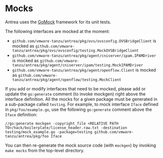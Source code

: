 # Mocks

Antrea uses the [GoMock](https://github.com/golang/mock) framework for its unit
tests.

The following interfaces are mocked at the moment:
 * `github.com/vmware-tanzu/antrea/pkg/ovs/ovsconfig.OVSBridgeClient` is mocked as
   `github.com/vmware-tanzu/antrea/pkg/ovs/ovsconfig/testing.MockOVSBridgeClient`
 * `github.com/vmware-tanzu/antrea/pkg/agent/cniserver/ipam.IPAMDriver` is mocked as
   `github.com/vmware-tanzu/antrea/pkg/agent/cniserver/ipam/testing.MockIPAMDriver`
 * `github.com/vmware-tanzu/antrea/pkg/agent/openflow.Client` is mocked as
   `github.com/vmware-tanzu/antrea/pkg/agent/openflow/testing.MockClient`

If you add or modify interfaces that need to be mocked, please add or update
the `go:generate` comment (to invoke mockgen) right above the interface
definition. All the mocks for a given package must be generated in a
sub-package called `testing`. For example, to mock interface `Iface` defined in
`pkg/foo/example.go`, use the following `go:generate` comment above the `Iface`
definition:

```
//go:generate mockgen -copyright_file <RELATIVE PATH TO>/hack/boilerplate/license_header.raw.txt -destination testing/mock_example.go -package=testing github.com/vmware-tanzu/antrea/pkg/foo Iface
```

You can then re-generate the mock source code (with `mockgen`) by invoking
`make mocks` from the top-level directory.
